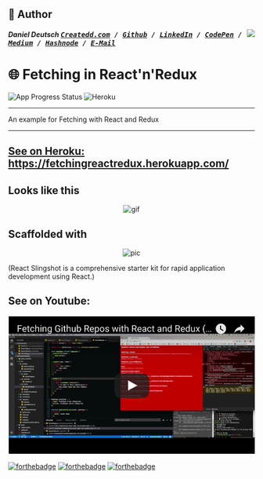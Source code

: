 

## 📝 Author
[<img src="https://avatars1.githubusercontent.com/u/22077628?v=3&u=927102473ec4fcc03ac2f6200740a9faff91fd55&s=400" align="right" height="100">](http://ddcreationstudios.at/)

##### Daniel Deutsch <kbd>[Createdd.com](http://createdd.com/) / [Github](https://www.freecodecamp.com/ddcreationstudios) / [LinkedIn](https://www.linkedin.com/in/daniel-deutsch-b95611127) / [CodePen](http://codepen.io/ddcreationstudios/)  / [Medium](https://medium.com/@ddcreationstudi) / [Hashnode](https://hashnode.com/@DDCreationStudio) / [E-Mail](mailto:dd@createdd.com)</kbd>

# 🌐 Fetching in React'n'Redux

 ![App Progress Status](https://img.shields.io/badge/Status-Finished-0520b7.svg?style=plastic) ![Heroku](https://heroku-badge.herokuapp.com/?app=fetchingreactredux&style=svg=1)


___
An example for Fetching with React and Redux
___

## [See on Heroku: ](https://fetchingreactredux.herokuapp.com/) https://fetchingreactredux.herokuapp.com/ 

## Looks like this


<p align="center"><img src="http://g.recordit.co/Xlk6ijJwiC.gif" alt="gif"/></p>

## Scaffolded with

<p align="center"><img src="https://cloud.githubusercontent.com/assets/3129129/22811426/bb69dc06-ef0c-11e6-8092-a0bea9060b35.png" alt="pic"/></p>

(React Slingshot is a comprehensive starter kit for rapid application development using React.)

## See on Youtube:

[<img src="./src/youtubeScreenshot.png" alt="pic"/>](https://www.youtube.com/watch?v=3U5mD-iXH1U)


[![forthebadge](http://forthebadge.com/images/badges/60-percent-of-the-time-works-every-time.svg)](http://forthebadge.com) [![forthebadge](http://forthebadge.com/images/badges/built-with-science.svg)](http://forthebadge.com) [![forthebadge](http://forthebadge.com/images/badges/you-didnt-ask-for-this.svg)](http://forthebadge.com)